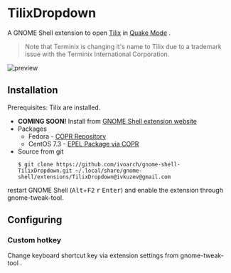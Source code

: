 # TilixDropdown

A GNOME Shell extension to open [Tilix](https://github.com/gnunn1/tilix) in [Quake Mode](https://github.com/gnunn1/tilix/wiki/Quake-Mode) .

> Note that Terminix is changing it's name to Tilix due to a trademark issue with the Terminix International Corporation.

![preview](http://storage6.static.itmages.ru/i/16/1015/h_1476546656_3841355_d9df0ea092.png)

## Installation

Prerequisites: Tilix are installed.

* **COMING SOON!** Install from [GNOME Shell extension website]()
* Packages
  * Fedora - [COPR Repository](https://copr.fedorainfracloud.org/coprs/ivoarch/gnome-shell-extension-tilix-dropdown/)
  * CentOS 7.3 - [EPEL Package via COPR](https://copr.fedorainfracloud.org/coprs/ivoarch/gnome-shell-extension-tilix-dropdown/)
* Source from git
  ```
  $ git clone https://github.com/ivoarch/gnome-shell-TilixDropdown.git ~/.local/share/gnome-shell/extensions/TilixDropdown@ivkuzev@gmail.com
  ```
restart GNOME Shell (<kbd>Alt</kbd>+<kbd>F2</kbd> <kbd>r</kbd> <kbd>Enter</kbd>) and enable the extension through gnome-tweak-tool.

## Configuring

### Custom hotkey

Change keyboard shortcut key via extension settings from gnome-tweak-tool .
